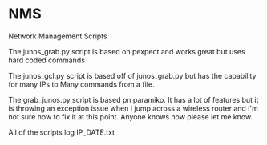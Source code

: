 # NMS
Network Management Scripts

The junos_grab.py script is based on pexpect and works great but uses hard coded commands

The junos_gcl.py script is based off of junos_grab.py but has the capability for many IPs to Many commands from a file.

The grab_junos.py script is based pn paramiko. It has a lot of features but it is throwing an exception issue
when I jump across a wireless router and i'm not sure how to fix it at this point. Anyone knows how please let me know.

All of the scripts log IP_DATE.txt
